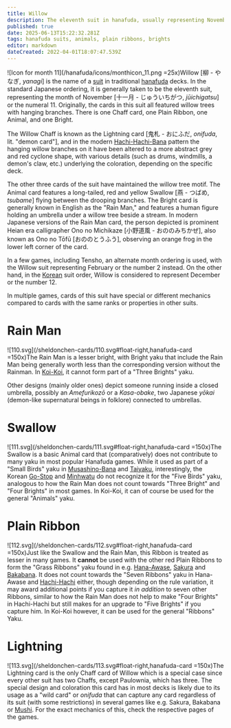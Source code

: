 ```yaml
---
title: Willow
description: The eleventh suit in hanafuda, usually representing November or the number 11
published: true
date: 2025-06-13T15:22:32.281Z
tags: hanafuda suits, animals, plain ribbons, brights
editor: markdown
dateCreated: 2022-04-01T18:07:47.539Z
---
```


![Icon for month 11](/hanafuda/icons/monthicon_11.png =25x)Willow [柳 - やなぎ, *yanagi*] is the name of a [suit](/en/hanafuda/suits) in traditional [hanafuda](/en/hanafuda) decks. In the standard Japanese ordering, it is generally taken to be the eleventh suit, representing the month of November [十一月 - じゅういちがつ, *jūichigatsu*] or the numeral 11. Originally, the cards in this suit all featured willow trees with hanging branches. There is one Chaff card, one Plain Ribbon, one Animal, and one Bright.

The Willow Chaff is known as the Lightning card [鬼札 - おにふだ, *onifuda*, lit. "demon card"], and in the modern [Hachi-Hachi-Bana](/en/hanafuda/patterns/hachihachibana) pattern the hanging willow branches on it have been altered to a more abstract grey and red cyclone shape, with various details (such as drums, windmills, a demon's claw, etc.) underlying the coloration, depending on the specific deck.

The other three cards of the suit have maintained the willow tree motif. The Animal card features a long-tailed, red and yellow Swallow [燕 - つばめ, *tsubame*] flying between the drooping branches. The Bright card is generally known in English as the "Rain Man," and features a human figure holding an umbrella under a willow tree beside a stream. In modern Japanese versions of the Rain Man card, the person depicted is prominent Heian era calligrapher Ono no Michikaze [小野道風 - おののみちかぜ], also known as Ono no Tōfū [おののとうふう], observing an orange frog in the lower left corner of the card.

In a few games, including Tensho, an alternate month ordering is used, with the Willow suit representing February or the number 2 instead. On the other hand, in the [Korean](/en/hanafuda/hwatu) suit order, Willow is considered to represent December or the number 12.

In multiple games, cards of this suit have special or different mechanics compared to cards with the same ranks or properties in other suits.

# Rain Man
![110.svg](/sheldonchen-cards/110.svg#float-right,hanafuda-card =150x)The Rain Man is a lesser bright, with Bright yaku that include the Rain Man being generally worth less than the corresponding version without the Rainman. In [Koi-Koi](/en/hanafuda/games/koi-koi), it cannot form part of a "Three Brights" yaku.

Other designs (mainly older ones) depict someone running inside a closed umbrella, possibly an *Amefurikozō* or a *Kasa-obake*, two Japanese *yōkai* (demon-like supernatural beings in folklore) connected to umbrellas.

# Swallow
![111.svg](/sheldonchen-cards/111.svg#float-right,hanafuda-card =150x)The Swallow is a basic Animal card that (comparatively) does not contribute to many yaku in most popular Hanafuda games.
While it used as part of a "Small Birds" yaku in [Musashino-Bana](/en/hanafuda/games/musashino-bana) and [Taiyaku](/en/hanafuda/games/taiyaku), interestingly, the Korean [Go-Stop](/en/hanafuda/games/go-stop) and [Minhwatu](/en/hanafuda/games/minhwatu)  do not recognize it for the "Five Birds" yaku, analogous to how the Rain Man does not count towards "Three Bright" and "Four Brights" in most games.
In Koi-Koi, it can of course be used for the general "Animals" yaku.

# Plain Ribbon
![112.svg](/sheldonchen-cards/112.svg#float-right,hanafuda-card =150x)Just like the Swallow and the Rain Man, this Ribbon is treated as lesser in many games.
It **cannot** be used with the other red Plain Ribbons to form the "Grass Ribbons" yaku found in e.g. [Hana-Awase](/en/hanafuda/games/hana-awase), [Sakura](/en/hanafuda/games/sakura) and [Bakabana](/en/hanafuda/games/bakabana).
It does not count towards the "Seven Ribbons" yaku in Hana-Awase and [Hachi-Hachi](/en/hanafuda/games/hachi-hachi) either, though depending on the rule variation, it may award additional points if you capture it _in addition_ to seven other Ribbons, similar to how the Rain Man does not help to make "Four Brights" in Hachi-Hachi but still makes for an upgrade to "Five Brights" if you capture him.
In Koi-Koi however, it can be used for the general "Ribbons" Yaku.

# Lightning
![113.svg](/sheldonchen-cards/113.svg#float-right,hanafuda-card =150x)The Lightning card is the only Chaff card of Willow which is a special case since every other suit has two Chaffs, except Paulownia, which has three.
The special design and coloration this card has in most decks is likely due to its usage as a "wild card" or *onifuda* that can capture any card regardless of its suit (with some restrictions) in several games like e.g. Sakura, Bakabana or [Mushi](/en/hanafuda/games/mushi). For the exact mechanics of this, check the respective pages of the games.
 
 
 
  
   